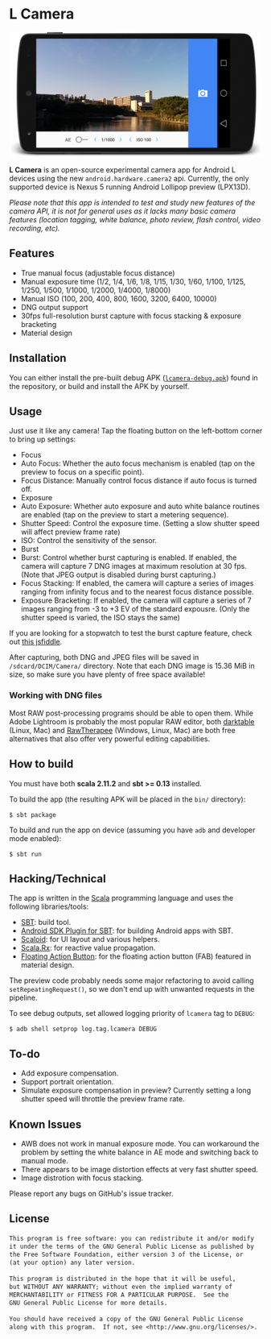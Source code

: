 # L Camera

![Screenshot](screenshot.jpg?raw=true)

**L Camera** is an open-source experimental camera app for Android L devices using the new `android.hardware.camera2` api. Currently, the only supported device is Nexus 5 running Android Lollipop preview (LPX13D).

*Please note that this app is intended to test and study new features of the camera API, it is not for general uses as it lacks many basic camera features (location tagging, white balance, photo review, flash control, video recording, etc).*

## Features

* True manual focus (adjustable focus distance)
* Manual exposure time (1/2, 1/4, 1/6, 1/8, 1/15, 1/30, 1/60, 1/100, 1/125, 1/250, 1/500, 1/1000, 1/2000, 1/4000, 1/8000)
* Manual ISO (100, 200, 400, 800, 1600, 3200, 6400, 10000)
* DNG output support
* 30fps full-resolution burst capture with focus stacking & exposure bracketing
* Material design

## Installation

You can either install the pre-built debug APK ([`lcamera-debug.apk`](lcamera-debug.apk?raw=true)) found in the repository, or build and install the APK by yourself.

## Usage

Just use it like any camera! Tap the floating button on the left-bottom corner to bring up settings:

* Focus
 * Auto Focus: Whether the auto focus mechanism is enabled (tap on the preview to focus on a specific point).
 * Focus Distance: Manually control focus distance if auto focus is turned off.
* Exposure
 * Auto Exposure: Whether auto exposure and auto white balance routines are enabled (tap on the preview to start a metering sequence).
 * Shutter Speed: Control the exposure time. (Setting a slow shutter speed will affect preview frame rate)
 * ISO: Control the sensitivity of the sensor.
* Burst
 * Burst: Control whether burst capturing is enabled. If enabled, the camera will capture 7 DNG images at maximum resolution at 30 fps. (Note that JPEG output is disabled during burst capturing.)
 * Focus Stacking: If enabled, the camera will capture a series of images ranging from infinity focus and to the nearest focus distance possible.
 * Exposure Bracketing: If enabled, the camera will capture a series of 7 images ranging from -3 to +3 EV of the standard expousre. (Only the shutter speed is varied, the ISO stays the same)

If you are looking for a stopwatch to test the burst capture feature, check out [this jsfiddle](http://jsfiddle.net/jw2z5eeu/).

After capturing, both DNG and JPEG files will be saved in `/sdcard/DCIM/Camera/` directory. Note that each DNG image is 15.36 MiB in size, so make sure you have plenty of free space available!

### Working with DNG files

Most RAW post-processing programs should be able to open them. While Adobe Lightroom is probably the most popular RAW editor, both [darktable](http://www.darktable.org/) (Linux, Mac) and [RawTherapee](http://rawtherapee.com/) (Windows, Linux, Mac) are both free alternatives that also offer very powerful editing capabilities.

## How to build

You must have both **scala 2.11.2** and **sbt >= 0.13** installed.

To build the app (the resulting APK will be placed in the `bin/` directory):

    $ sbt package

To build and run the app on device (assuming you have `adb` and developer mode enabled):

    $ sbt run

## Hacking/Technical

The app is written in the [Scala](http://www.scala-lang.org/) programming language and uses the following libraries/tools:

* [SBT](http://www.scala-sbt.org/): build tool.
* [Android SDK Plugin for SBT](https://github.com/pfn/android-sdk-plugin): for building Android apps with SBT.
* [Scaloid](https://github.com/pocorall/scaloid/): for UI layout and various helpers.
* [Scala.Rx](https://github.com/lihaoyi/scala.rx): for reactive value propagation.
* [Floating Action Button](https://github.com/makovkastar/FloatingActionButton): for the floating action button (FAB) featured in material design.

The preview code probably needs some major refactoring to avoid calling `setRepeatingRequest()`, so we don't end up with unwanted requests in the pipeline.

To see debug outputs, set allowed logging priority of `lcamera` tag to `DEBUG`:

    $ adb shell setprop log.tag.lcamera DEBUG

## To-do

* Add exposure compensation.
* Support portrait orientation.
* Simulate exposure compensation in preview? Currently setting a long shutter speed will throttle the preview frame rate.

## Known Issues

* AWB does not work in manual exposure mode. You can workaround the problem by setting the white balance in AE mode and switching back to manual mode.
* There appears to be image distortion effects at very fast shutter speed.
* Image distrotion with focus stacking.

Please report any bugs on GitHub's issue tracker.

## License

    This program is free software: you can redistribute it and/or modify
    it under the terms of the GNU General Public License as published by
    the Free Software Foundation, either version 3 of the License, or
    (at your option) any later version.

    This program is distributed in the hope that it will be useful,
    but WITHOUT ANY WARRANTY; without even the implied warranty of
    MERCHANTABILITY or FITNESS FOR A PARTICULAR PURPOSE.  See the
    GNU General Public License for more details.

    You should have received a copy of the GNU General Public License
    along with this program.  If not, see <http://www.gnu.org/licenses/>.
